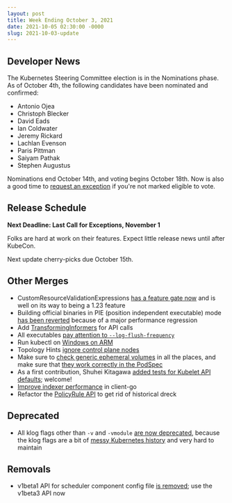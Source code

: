 ```yaml
---
layout: post
title: Week Ending October 3, 2021
date: 2021-10-05 02:30:00 -0000
slug: 2021-10-03-update
---
```


## Developer News

The Kubernetes Steering Committee election is in the Nominations phase. As of October 4th, the following candidates have been nominated and confirmed:

* Antonio Ojea
* Christoph Blecker
* David Eads
* Ian Coldwater
* Jeremy Rickard
* Lachlan Evenson
* Paris Pittman
* Saiyam Pathak
* Stephen Augustus

Nominations end October 14th, and voting begins October 18th.  Now is also a good time to [request an exception](https://elections.k8s.io/app/elections/2021/exception) if you're not marked eligible to vote.

## Release Schedule

**Next Deadline: Last Call for Exceptions, November 1**

Folks are hard at work on their features.  Expect little release news until after KubeCon.

Next update cherry-picks due October 15th.

## Other Merges

* CustomResourceValidationExpressions [has a feature gate now](https://github.com/kubernetes/kubernetes/pull/105107) and is well on its way to being a 1.23 feature
* Building official binaries in PIE (position independent executable) mode [has been reverted](https://github.com/kubernetes/kubernetes/pull/105352) because of a major performance regression
* Add [TransformingInformers](https://github.com/kubernetes/kubernetes/pull/104300) for API calls
* All executables [pay attention to `--log-flush-frequency`](https://github.com/kubernetes/kubernetes/pull/105076)
* Run kubectl on [Windows on ARM](https://github.com/kubernetes/kubernetes/pull/104894)
* Topology Hints [ignore control plane nodes](https://github.com/kubernetes/kubernetes/pull/104744)
* Make sure to [check generic ephemeral volumes](https://github.com/kubernetes/kubernetes/pull/100482) in all the places, and make sure that [they work correctly in the PodSpec](https://github.com/kubernetes/kubernetes/pull/105293)
* As a first contribution, Shuhei Kitagawa [added tests for Kubelet API defaults](https://github.com/kubernetes/kubernetes/pull/105116); welcome!
* [Improve indexer performance](https://github.com/kubernetes/kubernetes/pull/105234) in client-go
* Refactor the [PolicyRule API](https://github.com/kubernetes/kubernetes/pull/105103) to get rid of historical dreck

## Deprecated

* All klog flags other than `-v` and `-vmodule` [are now deprecated](https://github.com/kubernetes/kubernetes/pull/105042), because the klog flags are a bit of [messy Kubernetes history](https://github.com/kubernetes/enhancements/blob/master/keps/sig-instrumentation/2845-deprecate-klog-specific-flags-in-k8s-components/README.md#motivation) and very hard to maintain

## Removals

* v1beta1 API for scheduler component config file [is removed](https://github.com/kubernetes/kubernetes/pull/104782); use the v1beta3 API now
